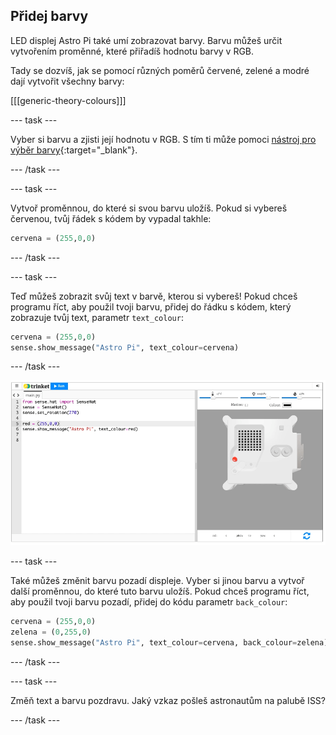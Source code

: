 ## Přidej barvy

LED displej Astro Pi také umí zobrazovat barvy. Barvu můžeš určit vytvořením proměnné, které přiřadíš hodnotu barvy v RGB.

Tady se dozvíš, jak se pomocí různých poměrů červené, zelené a modré dají vytvořit všechny barvy:

[[[generic-theory-colours]]]

--- task ---

Vyber si barvu a zjisti její hodnotu v RGB. S tím ti může pomoci [nástroj pro výběr barvy](https://www.w3schools.com/colors/colors_rgb.asp){:target="_blank"}.

--- /task ---

--- task ---

Vytvoř proměnnou, do které si svou barvu uložíš. Pokud si vybereš červenou, tvůj řádek s kódem by vypadal takhle:

```python
cervena = (255,0,0)
```

--- /task ---

--- task ---

Teď můžeš zobrazit svůj text v barvě, kterou si vybereš! Pokud chceš programu říct, aby použil tvoji barvu, přidej do řádku s kódem, který zobrazuje tvůj text, parametr `text_colour`:

```python
cervena = (255,0,0)
sense.show_message("Astro Pi", text_colour=cervena)
```

--- /task ---

![Emulátor Trinket Sense HAT, na kterém je spuštěn ukázkový program, který posouvá červený text „Astro Pi“ po LED matici](images/M0_2.gif)

--- task ---

Také můžeš změnit barvu pozadí displeje. Vyber si jinou barvu a vytvoř další proměnnou, do které tuto barvu uložíš. Pokud chceš programu říct, aby použil tvoji barvu pozadí, přidej do kódu parametr `back_colour`:

```python
cervena = (255,0,0)
zelena = (0,255,0)
sense.show_message("Astro Pi", text_colour=cervena, back_colour=zelena)
```

--- /task ---

--- task ---

Změň text a barvu pozdravu. Jaký vzkaz pošleš astronautům na palubě ISS?

--- /task ---
